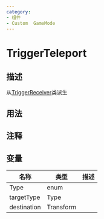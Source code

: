 ```yaml
---
category: 
- 组件
- Custom  GameMode
---
```

# TriggerTeleport
## 描述
从[TriggerReceiver](./TriggerReceiver.md)类派生
## 用法

## 注释

## 变量
| 名称 | 类型 | 描述 |
| ----------- | ----------- | ----------- |
| Type | enum |  |  
| targetType | Type |  |  
| destination | Transform |  |  
